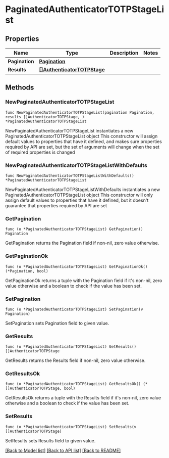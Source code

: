 # PaginatedAuthenticatorTOTPStageList

## Properties

Name | Type | Description | Notes
------------ | ------------- | ------------- | -------------
**Pagination** | [**Pagination**](Pagination.md) |  | 
**Results** | [**[]AuthenticatorTOTPStage**](AuthenticatorTOTPStage.md) |  | 

## Methods

### NewPaginatedAuthenticatorTOTPStageList

`func NewPaginatedAuthenticatorTOTPStageList(pagination Pagination, results []AuthenticatorTOTPStage, ) *PaginatedAuthenticatorTOTPStageList`

NewPaginatedAuthenticatorTOTPStageList instantiates a new PaginatedAuthenticatorTOTPStageList object
This constructor will assign default values to properties that have it defined,
and makes sure properties required by API are set, but the set of arguments
will change when the set of required properties is changed

### NewPaginatedAuthenticatorTOTPStageListWithDefaults

`func NewPaginatedAuthenticatorTOTPStageListWithDefaults() *PaginatedAuthenticatorTOTPStageList`

NewPaginatedAuthenticatorTOTPStageListWithDefaults instantiates a new PaginatedAuthenticatorTOTPStageList object
This constructor will only assign default values to properties that have it defined,
but it doesn't guarantee that properties required by API are set

### GetPagination

`func (o *PaginatedAuthenticatorTOTPStageList) GetPagination() Pagination`

GetPagination returns the Pagination field if non-nil, zero value otherwise.

### GetPaginationOk

`func (o *PaginatedAuthenticatorTOTPStageList) GetPaginationOk() (*Pagination, bool)`

GetPaginationOk returns a tuple with the Pagination field if it's non-nil, zero value otherwise
and a boolean to check if the value has been set.

### SetPagination

`func (o *PaginatedAuthenticatorTOTPStageList) SetPagination(v Pagination)`

SetPagination sets Pagination field to given value.


### GetResults

`func (o *PaginatedAuthenticatorTOTPStageList) GetResults() []AuthenticatorTOTPStage`

GetResults returns the Results field if non-nil, zero value otherwise.

### GetResultsOk

`func (o *PaginatedAuthenticatorTOTPStageList) GetResultsOk() (*[]AuthenticatorTOTPStage, bool)`

GetResultsOk returns a tuple with the Results field if it's non-nil, zero value otherwise
and a boolean to check if the value has been set.

### SetResults

`func (o *PaginatedAuthenticatorTOTPStageList) SetResults(v []AuthenticatorTOTPStage)`

SetResults sets Results field to given value.



[[Back to Model list]](../README.md#documentation-for-models) [[Back to API list]](../README.md#documentation-for-api-endpoints) [[Back to README]](../README.md)


